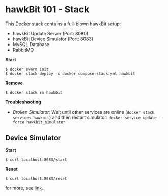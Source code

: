 hawkBit 101 - Stack
===

This Docker stack contains a full-blown hawkBit setup: 

* hawkBit Update Server (Port: 8080)
* hawkBit Device Simulator (Port: 8083)
* MySQL Database 
* RabbitMQ 
 
**Start**

```
$ docker swarm init
$ docker stack deploy -c docker-compose-stack.yml hawkbit
```

**Remove**

```
$ docker stack rm hawkbit
```

**Troubleshooting**

* *Broken Simulator*: Wait until other services are online (`docker stack services hawkbit`) and then restart simulator: `docker service update --force hawkbit_simulator`

## Device Simulator

**Start**

```
$ curl localhost:8083/start
```

**Reset**

```
$ curl localhost:8083/reset
```

for more, see [link](https://github.com/eclipse/hawkbit-examples/tree/master/hawkbit-device-simulator).
